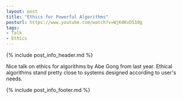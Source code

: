 ```yaml
---
layout: post
title: "Ethics for Powerful Algorithms"
posturl: https://www.youtube.com/watch?v=WjKdKvDS10g
tags:
- Talk
- Ethics
---
```


{% include post_info_header.md %}

Nice talk on ethics for algorithms by Abe Gong from last year. Ethical algorithms stand pretty close to systems designed according to user's needs.

<!--more-->
{% include post_info_footer.md %}
